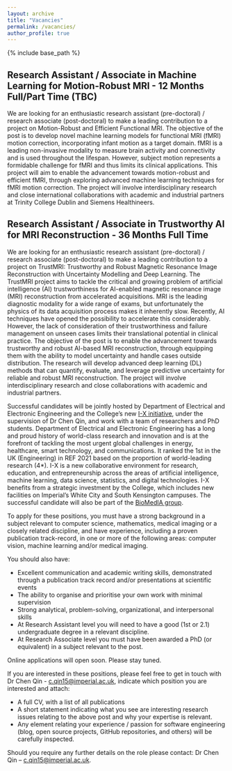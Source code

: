 ```yaml
---
layout: archive
title: "Vacancies"
permalink: /vacancies/
author_profile: true
---
```


{% include base_path %}

Research Assistant / Associate in Machine Learning for Motion-Robust MRI - 12 Months Full/Part Time (TBC)
------
We are looking for an enthusiastic research assistant (pre-doctoral) / research associate (post-doctoral) to make a leading contribution to a project on Motion-Robust and Efficient Functional MRI. The objective of the post is to develop novel machine learning models for functional MRI (fMRI) motion correction, incorporating infant motion as a target domain. fMRI is a leading non-invasive modality to measure brain activity and connectivity and is used throughout the lifespan. However, subject motion represents a formidable challenge for fMRI and thus limits its clinical applications. This project will aim to enable the advancement towards motion-robust and efficient fMRI, through exploring advanced machine learning techniques for fMRI motion correction. The project will involve interdisciplinary research and close international collaborations with academic and industrial partners at Trinity College Dublin and Siemens Healthineers. 


Research Assistant / Associate in Trustworthy AI for MRI Reconstruction - 36 Months Full Time
------
We are looking for an enthusiastic research assistant (pre-doctoral) / research associate (post-doctoral) to make a leading contribution to a project on TrustMRI: Trustworthy and Robust Magnetic Resonance Image Reconstruction with Uncertainty Modelling and Deep Learning. The TrustMRI project aims to tackle the critical and growing problem of artificial intelligence (AI) trustworthiness for AI-enabled magnetic resonance image (MRI) reconstruction from accelerated acquisitions. MRI is the leading diagnostic modality for a wide range of exams, but unfortunately the physics of its data acquisition process makes it inherently slow. Recently, AI techniques have opened the possibility to accelerate this considerably. However, the lack of consideration of their trustworthiness and failure management on unseen cases limits their translational potential in clinical practice. The objective of the post is to enable the advancement towards trustworthy and robust AI-based MRI reconstruction, through equipping them with the ability to model uncertainty and handle cases outside distribution. The research will develop advanced deep learning (DL) methods that can quantify, evaluate, and leverage predictive uncertainty for reliable and robust MRI reconstruction. The project will involve interdisciplinary research and close collaborations with academic and industrial partners.

Successful candidates will be jointly hosted by Department of Electrical and Electronic Engineering and the College’s new [I-X initiative](https://ix.imperial.ac.uk/), under the supervision of Dr Chen Qin, and work with a team of researchers and PhD students. Department of Electrical and Electronic Engineering has a long and proud history of world-class research and innovation and is at the forefront of tackling the most urgent global challenges in energy, healthcare, smart technology, and communications. It ranked the 1st in the UK (Engineering) in REF 2021 based on the proportion of world-leading research (4*). I-X is a new collaborative environment for research, education, and entrepreneurship across the areas of artificial intelligence, machine learning, data science, statistics, and digital technologies. I-X benefits from a strategic investment by the College, which includes new facilities on Imperial’s White City and South Kensington campuses. The successful candidate will also be part of the [BioMedIA group]([https://biomedia.doc.ic.ac.uk/]).

To apply for these positions, you must have a strong background in a subject relevant to computer science, mathematics, medical imaging or a closely related discipline, and have experience, including a proven publication track-record, in one or more of the following areas: computer vision, machine learning and/or medical imaging.

You should also have:
- Excellent communication and academic writing skills, demonstrated through a publication track record and/or presentations at scientific events
- The ability to organise and prioritise your own work with minimal supervision
- Strong analytical, problem-solving, organizational, and interpersonal skills
- At Research Assistant level you will need to have a good (1st or 2.1) undergraduate degree in a relevant discipline.
- At Research Associate level you must have been awarded a PhD (or equivalent) in a subject relevant to the post.

Online applications will open soon. Please stay tuned. 

If you are interested in these positions, please feel free to get in touch with Dr Chen Qin - c.qin15@imperial.ac.uk, indicate which position you are interested and attach:
- A full CV, with a list of all publications
- A short statement indicating what you see are interesting research issues relating to the above post and why your expertise is relevant.
- Any element relating your experience / passion for software engineering (blog, open source projects, GitHub repositories, and others) will be carefully inspected.

Should you require any further details on the role please contact: Dr Chen Qin – c.qin15@imperial.ac.uk.




